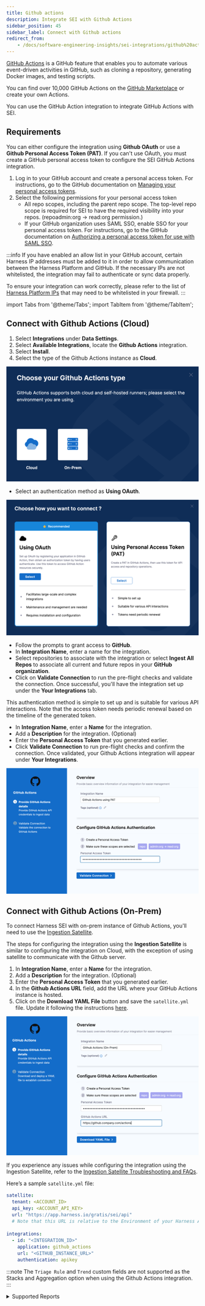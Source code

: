```yaml
---
title: Github actions
description: Integrate SEI with Github Actions
sidebar_position: 45
sidebar_label: Connect with Github actions
redirect_from:
    - /docs/software-engineering-insights/sei-integrations/github%20actions/sei-github-actions
---
```


[GitHub Actions](https://docs.github.com/en/actions/learn-github-actions/understanding-github-actions) is a GitHub feature that enables you to automate various event-driven activities in GitHub, such as cloning a repository, generating Docker images, and testing scripts.

You can find over 10,000 GitHub Actions on the [GitHub Marketplace](https://github.com/marketplace?type=actions) or create your own Actions.

You can use the GitHub Action integration to integrate GitHub Actions with SEI.

## Requirements

You can either configure the integration using **Github OAuth** or use a **Github Personal Access Token (PAT)**. 
If you can't use OAuth, you must create a GitHub personal access token to configure the SEI GitHub Actions integration.

1. Log in to your GitHub account and create a personal access token. For instructions, go to the GitHub documentation on [Managing your personal access tokens](https://docs.github.com/en/authentication/keeping-your-account-and-data-secure/managing-your-personal-access-tokens).
2. Select the following permissions for your personal access token
   - All repo scopes, including the parent repo scope. The top-level repo scope is required for SEI to have the required visibility into your repos. (repoadmin:org -> read:org permission.)
   - If your GitHub organization uses SAML SSO, enable SSO for your personal access token. For instructions, go to the GitHub documentation on [Authorizing a personal access token for use with SAML SSO](https://docs.github.com/en/enterprise-cloud@latest/authentication/authenticating-with-saml-single-sign-on/authorizing-a-personal-access-token-for-use-with-saml-single-sign-on).


:::info
If you have enabled an allow list in your GitHub account, certain Harness IP addresses must be added to it in order to allow communication between the Harness Platform and GitHub. If the necessary IPs are not whitelisted, the integration may fail to authenticate or sync data properly.

To ensure your integration can work correctly, please refer to the list of [Harness Platform IPs](/docs/platform/references/allowlist-harness-domains-and-ips) that may need to be whitelisted in your firewall.
:::

import Tabs from '@theme/Tabs';
import TabItem from '@theme/TabItem';

## Connect with Github Actions (Cloud)

1. Select **Integrations** under **Data Settings**.
2. Select **Available Integrations**, locate the **Github Actions** integration.
3. Select **Install**.
4. Select the type of the Github Actions instance as **Cloud**.

![](../static/gha-1.png)

<Tabs>
  <TabItem value="oauth" label="Using OAuth" default>

* Select an authentication method as **Using OAuth**.

![](../static/gha-2.png)

* Follow the prompts to grant access to **GitHub**.
* In **Integration Name**, enter a name for the integration.
* Select repositories to associate with the integration or select **Ingest All Repos** to associate all current and future repos in your **GitHub organization**.
* Click on **Validate Connection** to run the pre-flight checks and validate the connection. Once successful, you'll have the integration set up under the **Your Integrations** tab.

</TabItem>
  <TabItem value="pat" label="Using Personal Accesss Token">

This authentication method is simple to set up and is suitable for various API interactions. Note that the access token needs periodic renewal based on the timeline of the generated token. 

* In **Integration Name**, enter a **Name** for the integration.
* Add a **Description** for the integration. (Optional)
* Enter the **Personal Access Token** that you generated earlier.
* Click **Validate Connection** to run pre-flight checks and confirm the connection. Once validated, your Github Actions integration will appear under **Your Integrations**.

![](../static/gha-3.png)

</TabItem>
</Tabs>

## Connect with Github Actions (On-Prem)

To connect Harness SEI with on-prem instance of Github Actions, you'll need to use the [Ingestion Satellite](/docs/software-engineering-insights/setup-sei/sei-ingestion-satellite/run-the-satellite-container).

The steps for configuring the integration using the **Ingestion Satellite** is similar to configuring the integration on Cloud, with the exception of using satellite to communicate with the Github server.

1. In **Integration Name**, enter a **Name** for the integration.
2. Add a **Description** for the integration. (Optional)
3. Enter the **Personal Access Token** that you generated earlier.
4. In the **Github Actions URL** field, add the URL where your GitHub Actions instance is hosted.
5. Click on the **Download YAML File** button and save the `satellite.yml` file. Update it following the instructions [here](/docs/software-engineering-insights/setup-sei/sei-ingestion-satellite/run-the-satellite-container).

![](../static/gha-4.png)

If you experience any issues while configuring the integration using the Ingestion Satellite, refer to the [Ingestion Satellite Troubleshooting and FAQs](/docs/software-engineering-insights/setup-sei/sei-ingestion-satellite/satellite-troubleshooting-and-faqs).

Here’s a sample `satellite.yml` file:

```yaml
satellite:
  tenant: <ACCOUNT_ID>
  api_key: <ACCOUNT_API_KEY>
  url: "https://app.harness.io/gratis/sei/api" 
  # Note that this URL is relative to the Environment of your Harness Account.
  
integrations:
  - id: "<INTEGRATION_ID>"
    application: github_actions
    url: "<GITHUB_INSTANCE_URL>"
    authentication: apikey
```

:::note
The `Triage Rule` and `Trend` custom fields are not supported as the Stacks and Aggregation option when using the Github Actions integration.
:::

<details>
<summary>Supported Reports</summary>

Following reports are supported for the Github Action integration:

- CICD Job Count Report
- CICD Job Count Trend Report
- CICD Job Duration Report
- CICD Job Duration Single Stat
- CICD Job Duration Trend Report
- CICD Jobs Count Single Stat
- CICD Pipeline Jobs Count Report
- CICD Pipeline Jobs Count Trend Report
- CICD Pipeline Jobs Duration Report
- CICD Pipeline Jobs Duration Trend Report
- Deployment Frequency - Dora widget
- Change Failure Rate - Dora widget

</details>